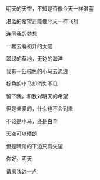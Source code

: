 明天的天空，不知是否像今天一样湛蓝

湛蓝的希望还能像今天一样飞翔

连同我的梦想

一起去看初升的太阳

翠绿的草地，无边的海洋

我有一匹棕色的小马去流浪

棕色的小马却消失不见

留下我，和我对明天的希望

但是亲爱的，什么也不会到来

不论是小马，还是白羊

天空可以晴朗

但是晴朗的下边只有失望

你好，明天

请离我远一点